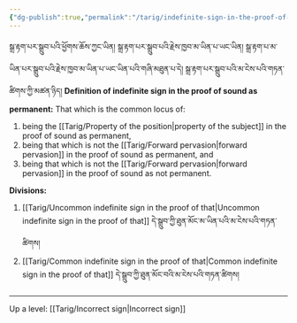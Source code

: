 ```yaml
---
{"dg-publish":true,"permalink":"/tarig/indefinite-sign-in-the-proof-of-that/"}
---
```


སྒྲ་རྟག་པར་སྒྲུབ་པའི་ཕྱོགས་ཆོས་ཀྱང་ཡིན། སྒྲ་རྟག་པར་སྒྲུབ་པའི་རྗེས་ཁྱབ་མ་ཡིན་པ་ཡང་ཡིན། 
སྒྲ་རྟག་པ་མ་ཡིན་པར་སྒྲུབ་པའི་རྗེས་ཁྱབ་མ་ཡིན་པ་ཡང་ཡིན་པའི་གཞི་མཐུན་པ་དེ། སྒྲ་རྟག་པར་སྒྲུབ་པའི་མ་ངེས་པའི་གཏན་ཚིགས་ཀྱི་མཚན་ཉིད།
**Definition of indefinite sign in the proof of sound as permanent:**
That which is the common locus of:
1. being the [[Tarig/Property of the position\|property of the subject]] in the proof of sound as permanent,
2. being that which is not the [[Tarig/Forward pervasion\|forward pervasion]] in the proof of sound as permanent, and
3. being that which is not the [[Tarig/Forward pervasion\|forward pervasion]] in the proof of sound as not permanent.

**Divisions:**
1. [[Tarig/Uncommon indefinite sign in the proof of that\|Uncommon indefinite sign in the proof of that]] དེ་སྒྲུབ་ཀྱི་ཐུན་མོང་མ་ཡིན་པའི་མ་ངེས་པའི་གཏན་ཚིགས།
2. [[Tarig/Common indefinite sign in the proof of that\|Common indefinite sign in the proof of that]] དེ་སྒྲུབ་ཀྱི་ཐུན་མོང་བའི་མ་ངེས་པའི་གཏན་ཚིགས།

---
Up a level: [[Tarig/Incorrect sign\|Incorrect sign]]